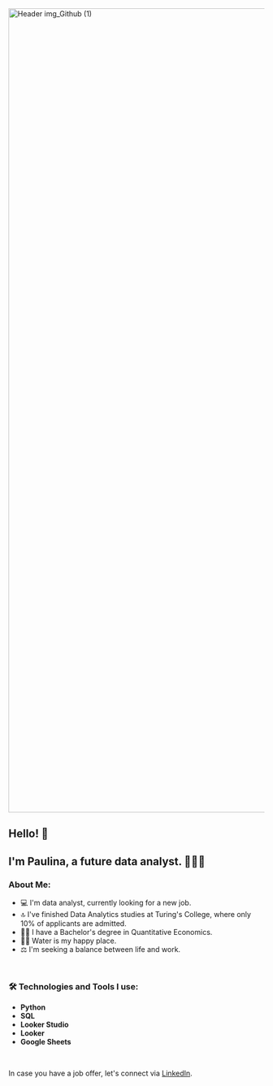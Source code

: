 <img width="1584" alt="Header img_Github (1)" src="https://github.com/paukat/paukat/assets/70438102/4150bb13-64ac-4fce-85d5-0f87d4c379f5">

## Hello! 👋
## I'm Paulina, a future data analyst. 👩🏻‍💻

### About Me:
* 💻 I'm data analyst, currently looking for a new job.
* 🔝 I've finished Data Analytics studies at Turing's College, where only 10% of applicants are admitted.
* 👩‍🎓 I have a Bachelor's degree in Quantitative Economics.
* 🏊‍♀️ Water is my happy place.
* ⚖️ I'm seeking a balance between life and work.

<br>

### 🛠️ Technologies and Tools I use:
* **Python**
* **SQL**
* **Looker Studio**
* **Looker**
* **Google Sheets**

<br>

In case you have a job offer, let's connect via [LinkedIn](https://www.linkedin.com/in/paulina-katkauskaite/).

